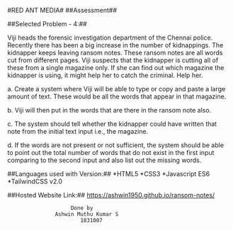 #RED ANT MEDIA#
##Assessment##

##Selected Problem - 4:##

Viji heads the forensic investigation department of the Chennai police. Recently there has been a big increase in the number of kidnappings. The kidnapper keeps leaving ransom notes. These ransom notes are all words cut from different pages. Viji suspects that the kidnapper is cutting all of these from a single magazine only. If she can find out which magazine the kidnapper is using, it might help her to catch the criminal. Help her.

a. Create a system where Viji will be able to type or copy and paste a large
amount of text. These would be all the words that appear in that magazine.

b. Viji will then put in the words that are there in the ransom note also.

c. The system should tell whether the kidnapper could have written that note from the initial text input i.e., the magazine.

d. If the words are not present or not sufficient, the system should be able to point out the total number of words that do not exist in the first input
comparing to the second input and also list out the missing words.

##Languages used with Version:##
*HTML5
*CSS3
*Javascript ES6
*TailwindCSS v2.0

##Hosted Website Link:##
      https://ashwin1950.github.io/ransom-notes/

					 	Done by
				   Ashwin Muthu Kumar S
					       1831007
